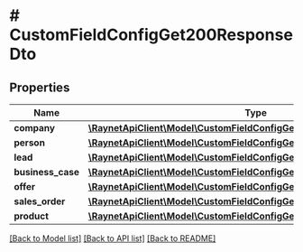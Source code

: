 # # CustomFieldConfigGet200ResponseDto

## Properties

Name | Type | Description | Notes
------------ | ------------- | ------------- | -------------
**company** | [**\RaynetApiClient\Model\CustomFieldConfigGet200ResponseItemDtoInner[]**](CustomFieldConfigGet200ResponseItemDtoInner.md) |  | [optional]
**person** | [**\RaynetApiClient\Model\CustomFieldConfigGet200ResponseItemDtoInner[]**](CustomFieldConfigGet200ResponseItemDtoInner.md) |  | [optional]
**lead** | [**\RaynetApiClient\Model\CustomFieldConfigGet200ResponseItemDtoInner[]**](CustomFieldConfigGet200ResponseItemDtoInner.md) |  | [optional]
**business_case** | [**\RaynetApiClient\Model\CustomFieldConfigGet200ResponseItemDtoInner[]**](CustomFieldConfigGet200ResponseItemDtoInner.md) |  | [optional]
**offer** | [**\RaynetApiClient\Model\CustomFieldConfigGet200ResponseItemDtoInner[]**](CustomFieldConfigGet200ResponseItemDtoInner.md) |  | [optional]
**sales_order** | [**\RaynetApiClient\Model\CustomFieldConfigGet200ResponseItemDtoInner[]**](CustomFieldConfigGet200ResponseItemDtoInner.md) |  | [optional]
**product** | [**\RaynetApiClient\Model\CustomFieldConfigGet200ResponseItemDtoInner[]**](CustomFieldConfigGet200ResponseItemDtoInner.md) |  | [optional]

[[Back to Model list]](../../README.md#models) [[Back to API list]](../../README.md#endpoints) [[Back to README]](../../README.md)
